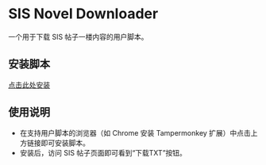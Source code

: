 # SIS Novel Downloader
一个用于下载 SIS 帖子一楼内容的用户脚本。

## 安装脚本
[点击此处安装](https://whx9986.github.io/MyScripts/sis001-novel-download.user.js)

## 使用说明
- 在支持用户脚本的浏览器（如 Chrome 安装 Tampermonkey 扩展）中点击上方链接即可安装脚本。
- 安装后，访问 SIS 帖子页面即可看到“下载TXT”按钮。
